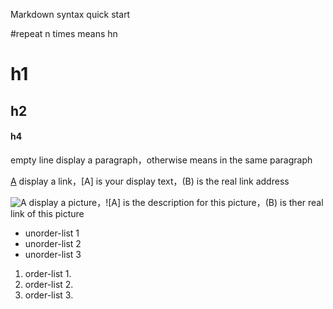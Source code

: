 Markdown syntax quick start

#repeat n times means hn

#  h1
##  h2
####  h4

empty line display a paragraph，otherwise means in the same paragraph

[A](B) display a link，[A] is your display text，(B) is the real link address 

![A](B) display a picture，![A] is the description for this picture，(B) is ther real link of this picture

* unorder-list 1
* unorder-list 2
* unorder-list 3

1. order-list 1.
2. order-list 2.
3. order-list 3.
